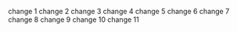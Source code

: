change 1
change 2 
change 3
change 4
change 5
change 6
change 7
change 8
change 9
change 10
change 11